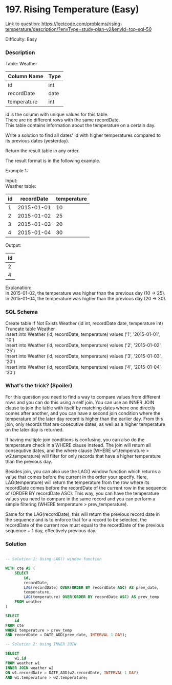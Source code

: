 # 197. Rising Temperature (Easy)

Link to question: https://leetcode.com/problems/rising-temperature/description/?envType=study-plan-v2&envId=top-sql-50

Difficulty: Easy

### Description

Table: Weather


| Column Name   | Type    |
|---------------|---------|
| id            | int     |
| recordDate    | date    |
| temperature   | int     |

id is the column with unique values for this table.\
There are no different rows with the same recordDate.\
This table contains information about the temperature on a certain day.
 

Write a solution to find all dates' Id with higher temperatures compared to its previous dates (yesterday).

Return the result table in any order.

The result format is in the following example.

 

Example 1:

Input: \
Weather table:

| id | recordDate | temperature |
|----|------------|-------------|
| 1  | 2015-01-01 | 10          |
| 2  | 2015-01-02 | 25          |
| 3  | 2015-01-03 | 20          |
| 4  | 2015-01-04 | 30          |

Output: 

| id |
|----|
| 2  |
| 4  |

Explanation: \
In 2015-01-02, the temperature was higher than the previous day (10 -> 25).\
In 2015-01-04, the temperature was higher than the previous day (20 -> 30).



### SQL Schema
Create table If Not Exists Weather (id int, recordDate date, temperature int)\
Truncate table Weather\
insert into Weather (id, recordDate, temperature) values ('1', '2015-01-01', '10')\
insert into Weather (id, recordDate, temperature) values ('2', '2015-01-02', '25')\
insert into Weather (id, recordDate, temperature) values ('3', '2015-01-03', '20')\
insert into Weather (id, recordDate, temperature) values ('4', '2015-01-04', '30')

### What's the trick? (Spoiler)

For this question you need to find a way to compare values from different rows and you can do this using a self join. You can use an INNER JOIN clause to join the table with itself by matching dates where one directly comes after another, and you can have a second join condition where the temperature of the later day record is higher than the earlier day. From this join, only records that are cosecutive dates, as well as a higher temperature on the later day is returned.

If having multiple join conditions is confusing, you can also do the temperature check in a WHERE clause instead. The join will return all consequtive dates, and the where clause (WHERE w1.temperature > w2.temperature) will filter for only records that have a higher temperature than the previous day.

Besides join, you can also use the LAG() window function which returns a value that comes before the current in the order your specify. Here, LAG(temperature) will return the temperature from the row where its recordDate comes before the recordDate of the current row in the sequence of (ORDER BY recordDate ASC). This way, you can have the temperature values you need to compare in the same record and you can perform a simple filtering (WHERE temperature > prev_temperature).

Same for the LAG(recordDate), this will return the previous record date in the sequence and is to enforce that for a record to be selected, the recordDate of the current row must equal to the recordDate of the previous sequence + 1 day, effectively previous day.

### Solution

```sql

-- Solution 1: Using LAG() window function

WITH cte AS (
    SELECT
        id,
        recordDate,
        LAG(recordDate) OVER(ORDER BY recordDate ASC) AS prev_date,
        temperature,
        LAG(temperature) OVER(ORDER BY recordDate ASC) AS prev_temp
    FROM weather
)

SELECT
    id
FROM cte
WHERE temperature > prev_temp
AND recordDate = DATE_ADD(prev_date, INTERVAL 1 DAY);

-- Solution 2: Using INNER JOIN

SELECT
    w1.id
FROM weather w1
INNER JOIN weather w2
ON w1.recordDate = DATE_ADD(w2.recordDate, INTERVAL 1 DAY)
AND w1.temperature > w2.temperature;
